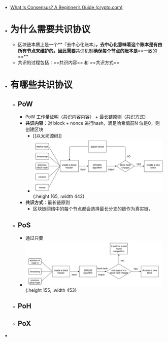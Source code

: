 - [What Is Consensus? A Beginner’s Guide (crypto.com)](https://crypto.com/university/consensus-mechanisms-explained)
- # 为什么需要共识协议
	- 区块链本质上是一个**『去中心化账本』**，去中心化意味着这个账本是有由所有节点来维护的。因此需要**共识机制**确保每个节点的账本是**==一致的==**
	- 共识的过程包括：==共识内容== 和 ==共识方式==
- # 有哪些共识协议
	- ## PoW
		- PoW 工作量证明（共识内容内容） + 最长链原则（共识方式）
		- **共识内容**：对 block + nonce 进行hash，满足哈希值前N 位是0，则创建区块
			- [[以太坊源码]]
			- ![image.png](../assets/image_1710173401330_0.png){:height 165, :width 442}
		- **共识方式**：最长链原则
			- 区块链网络中的每个节点都会选择最长分支的链作为真实链，
	- ## PoS
		- 通过只要
		- ![image.png](../assets/image_1710174352440_0.png){:height 155, :width 453}
	- ## PoH
	- ## PoX
-